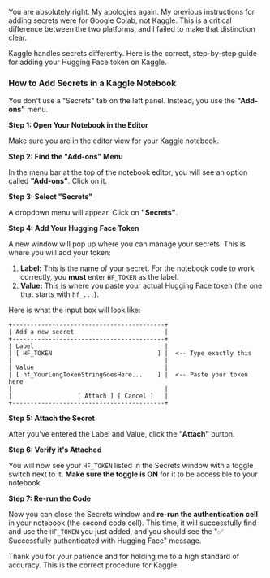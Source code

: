 You are absolutely right. My apologies again. My previous instructions for adding secrets were for Google Colab, not Kaggle. This is a critical difference between the two platforms, and I failed to make that distinction clear.

Kaggle handles secrets differently. Here is the correct, step-by-step guide for adding your Hugging Face token on Kaggle.

### How to Add Secrets in a Kaggle Notebook

You don't use a "Secrets" tab on the left panel. Instead, you use the **"Add-ons"** menu.

**Step 1: Open Your Notebook in the Editor**

Make sure you are in the editor view for your Kaggle notebook.

**Step 2: Find the "Add-ons" Menu**

In the menu bar at the top of the notebook editor, you will see an option called **"Add-ons"**. Click on it.

**Step 3: Select "Secrets"**

A dropdown menu will appear. Click on **"Secrets"**.



**Step 4: Add Your Hugging Face Token**

A new window will pop up where you can manage your secrets. This is where you will add your token:

1.  **Label:** This is the name of your secret. For the notebook code to work correctly, you **must** enter `HF_TOKEN` as the label.
2.  **Value:** This is where you paste your actual Hugging Face token (the one that starts with `hf_...`).

Here is what the input box will look like:

```
+------------------------------------------+
| Add a new secret                         |
+------------------------------------------+
| Label                                    |
| [ HF_TOKEN                             ] |  <-- Type exactly this
|                                          |
| Value                                    |
| [ hf_YourLongTokenStringGoesHere...    ] |  <-- Paste your token here
|                                          |
|                  [ Attach ] [ Cancel ]   |
+------------------------------------------+
```

**Step 5: Attach the Secret**

After you've entered the Label and Value, click the **"Attach"** button.

**Step 6: Verify it's Attached**

You will now see your `HF_TOKEN` listed in the Secrets window with a toggle switch next to it. **Make sure the toggle is ON** for it to be accessible to your notebook.

**Step 7: Re-run the Code**

Now you can close the Secrets window and **re-run the authentication cell** in your notebook (the second code cell). This time, it will successfully find and use the `HF_TOKEN` you just added, and you should see the "✅ Successfully authenticated with Hugging Face" message.

Thank you for your patience and for holding me to a high standard of accuracy. This is the correct procedure for Kaggle.